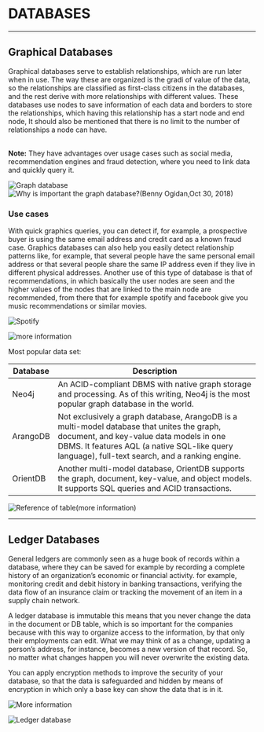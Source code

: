 <h1>DATABASES</h1>

---

<h2>Graphical Databases</h2>

Graphical databases serve to establish relationships, which are run later when in use. The way these are organized is the gradi of value of the data, so the relationships are classified as first-class citizens in the databases, and the rest derive with more relationships with different values.  These databases use nodes to save information of each data and borders to store the relationships, which having this relationship has a start node and end node, It should also be mentioned that there is no limit to the number of relationships a node can have.<br>
<br>

**Note:** 
They have advantages over usage cases such as social media, recommendation engines and fraud detection, where you need to link data and quickly query it.

![Graph database](https://miro.medium.com/max/1000/1*3XqHO9_jmc_ENLXuLhWpgQ.png)
![Why is important the graph database?(Benny Ogidan,Oct 30, 2018)](https://medium.com/the-andela-way/graph-databases-why-are-they-important-c438e1a224ae)

<h3>Use cases</h3>

With quick graphics queries, you can detect if, for example, a prospective buyer is using the same email address and credit card as a known fraud case. Graphics databases can also help you easily detect relationship patterns like, for example, that several people have the same personal email address or that several people share the same IP address even if they live in different physical addresses.  Another use of this type of database is that of recommendations, in which basically the user nodes are seen and the higher values of the nodes that are linked to the main node are recommended, from there that for example spotify and facebook give you music recommendations or similar movies.
<br>

![Spotify](https://indiehoy.com/wp-content/uploads/2018/06/spotify.jpg)

![more information](https://aws.amazon.com/es/nosql/graph/)

Most popular data set:

Database |	Description
-- | --
Neo4j |	An ACID-compliant DBMS with native graph storage and processing. As of this writing, Neo4j is the most popular graph database in the world.
ArangoDB |	Not exclusively a graph database, ArangoDB is a multi-model database that unites the graph, document, and key-value data models in one DBMS. It features AQL (a native SQL-like query language), full-text search, and a ranking engine.
OrientDB |	Another multi-model database, OrientDB supports the graph, document, key-value, and object models. It supports SQL queries and ACID transactions.

![Reference of table(more information)](https://www.digitalocean.com/community/tutorials/a-comparison-of-nosql-database-management-systems-and-models#graph-databases)

---

<h2>Ledger Databases</h2>
  
General ledgers are commonly seen as a huge book of records within a database, where they can be saved for example by recording a complete history of an organization’s economic or financial activity. for example, monitoring credit and debit history in banking transactions, verifying the data flow of an insurance claim or tracking the movement of an item in a supply chain network.

A ledger database is immutable this means that you never change the data in the document or DB table, which is so important for the companies because with this way to organize access to the information, by that only their employments can edit. What we may think of as a change, updating a person’s address, for instance, becomes a new version of that record. So, no matter what changes happen you will never overwrite the existing data.

You can apply encryption methods to improve the security of your database, so that the data is safeguarded and hidden by means of encryption in which only a base key can show the data that is in it.

![More information](https://hackernoon.com/relational-nosql-ledger-databases-work-not-permissioned-blockchains-9ccaef7b3139)

![Ledger database](https://image.slidesharecdn.com/dat378-mir-mon-d-fri-1000-dat3-f4a3d376-f592-4089-b388-cf5aec113bed-281602960-181211171732/95/new-launch-how-do-i-know-i-need-a-ledger-database-an-introduction-to-amazon-qldb-dat378-aws-reinvent-2018-14-638.jpg?cb=1544548685)
